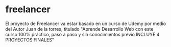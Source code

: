 # freelancer
El proyecto de Freelancer va estar basado en un curso de Udemy por medio del Autor Juan de la torres,  titulado "Aprende Desarrollo Web con este curso 100% práctico, paso a paso y sin conocimientos previo INCLUYE 4 PROYECTOS FINALES"
